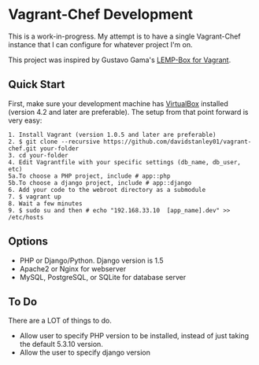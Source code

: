 Vagrant-Chef Development
============================
This is a work-in-progress.  My attempt is to have a single Vagrant-Chef instance that I can configure for whatever project I'm on.

This project was inspired by Gustavo Gama's [LEMP-Box for Vagrant](https://github.com/gustavobgama/LEMP-Box).

## Quick Start

First, make sure your development machine has [VirtualBox](http://www.virtualbox.org)
installed (version 4.2 and later are preferable). The setup from that point forward is very easy:

    1. Install Vagrant (version 1.0.5 and later are preferable)
    2. $ git clone --recursive https://github.com/davidstanley01/vagrant-chef.git your-folder
    3. cd your-folder
    4. Edit Vagrantfile with your specific settings (db_name, db_user, etc)
    5a.To choose a PHP project, include # app::php  
    5b.To choose a django project, include # app::django
    6. Add your code to the webroot directory as a submodule
    7. $ vagrant up
    8. Wait a few minutes   
    9. $ sudo su and then # echo "192.168.33.10  [app_name].dev" >> /etc/hosts


## Options

* PHP or Django/Python.  Django version is 1.5
* Apache2 or Nginx for webserver
* MySQL, PostgreSQL, or SQLite for database server

## To Do

There are a LOT of things to do.
* Allow user to specify PHP version to be installed, instead of just taking the default 5.3.10 version.
* Allow the user to specify django version